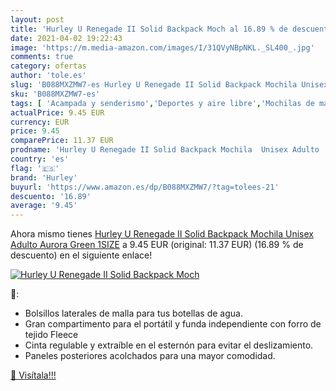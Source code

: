 ```yaml
---
layout: post
title: 'Hurley U Renegade II Solid Backpack Moch al 16.89 % de descuento'
date: 2021-04-02 19:22:43
image: 'https://m.media-amazon.com/images/I/31QVyNBpNKL._SL400_.jpg'
comments: true
category: ofertas
author: 'tole.es'
slug: 'B088MXZMW7-es Hurley U Renegade II Solid Backpack Mochila Unisex Adulto...'
sku: 'B088MXZMW7-es'
tags: [ 'Acampada y senderismo','Deportes y aire libre','Mochilas de marcha','Mochilas y bolsas','Ropa y equipamiento para ocio al aire libre','backpack','hurley','mochila', ]
actualPrice: 9.45 EUR
currency: EUR
price: 9.45
comparePrice: 11.37 EUR
prodname: 'Hurley U Renegade II Solid Backpack Mochila  Unisex Adulto  Aurora Green  1SIZE'
country: 'es'
flag: '🇪🇸'
brand: 'Hurley'
buyurl: 'https://www.amazon.es/dp/B088MXZMW7/?tag=tolees-21'
descuento: '16.89'
average: '9.45'
---
```


Ahora mismo tienes [Hurley U Renegade II Solid Backpack Mochila  Unisex Adulto  Aurora Green  1SIZE](https://www.amazon.es/dp/B088MXZMW7/?tag=tolees-21) a 9.45 EUR (original: 11.37 EUR) (16.89 %  de descuento) en el siguiente enlace!

[![Hurley U Renegade II Solid Backpack Moch](https://m.media-amazon.com/images/I/31QVyNBpNKL._SL400_.jpg)](https://www.amazon.es/dp/B088MXZMW7/?tag=tolees-21)

🔎:

- Bolsillos laterales de malla para tus botellas de agua.
- Gran compartimento para el portátil y funda independiente con forro de tejido Fleece
- Cinta regulable y extraíble en el esternón para evitar el deslizamiento.
- Paneles posteriores acolchados para una mayor comodidad.

[🛒 Visítala!!!](https://www.amazon.es/dp/B088MXZMW7/?tag=tolees-21)
